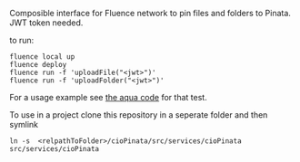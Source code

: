 Composible interface for Fluence network to pin files and folders to Pinata. JWT token needed.

to run: 

```
fluence local up
fluence deploy
fluence run -f 'uploadFile("<jwt>")'
fluence run -f 'uploadFolder("<jwt>")'
```

For a usage example see [the aqua code](src/aqua.main.aqua) for that test. 

To use in a project clone this repository in a seperate folder and then symlink 

```
ln -s  <relpathToFolder>/cioPinata/src/services/cioPinata src/services/cioPinata
```
